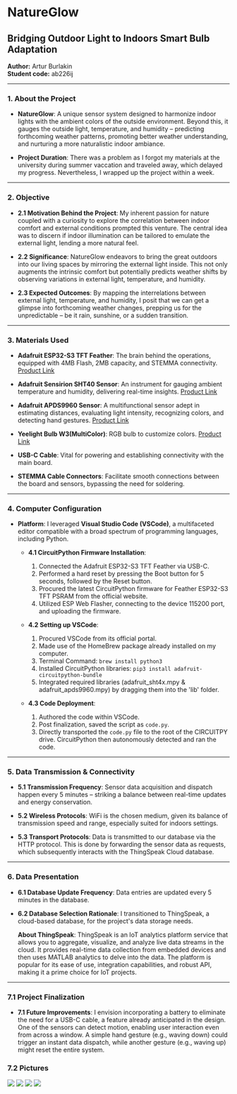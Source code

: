 # **NatureGlow**  
## **Bridging Outdoor Light to Indoors Smart Bulb Adaptation**  

**Author:** Artur Burlakin  
**Student code:** ab226ij  

---

### 1. **About the Project**

- **NatureGlow**: A unique sensor system designed to harmonize indoor lights with the ambient colors of the outside environment. Beyond this, it gauges the outside light, temperature, and humidity – predicting forthcoming weather patterns, promoting better weather understanding, and nurturing a more naturalistic indoor ambiance.

- **Project Duration**: There was a problem as I forgot my materials at the university during summer vaccation and traveled away, which delayed my progress. Nevertheless, I wrapped up the project within a week.

---

### 2. **Objective**

- **2.1 Motivation Behind the Project**: My inherent passion for nature coupled with a curiosity to explore the correlation between indoor comfort and external conditions prompted this venture. The central idea was to discern if indoor illumination can be tailored to emulate the external light, lending a more natural feel.

- **2.2 Significance**: NatureGlow endeavors to bring the great outdoors into our living spaces by mirroring the external light inside. This not only augments the intrinsic comfort but potentially predicts weather shifts by observing variations in external light, temperature, and humidity.

- **2.3 Expected Outcomes**: By mapping the interrelations between external light, temperature, and humidity, I posit that we can get a glimpse into forthcoming weather changes, prepping us for the unpredictable – be it rain, sunshine, or a sudden transition.

---

### 3. **Materials Used**

- **Adafruit ESP32-S3 TFT Feather**: The brain behind the operations, equipped with 4MB Flash, 2MB capacity, and STEMMA connectivity. [Product Link](https://www.adafruit.com/product/5483) 


- **Adafruit Sensirion SHT40 Sensor**: An instrument for gauging ambient temperature and humidity, delivering real-time insights. [Product Link](https://www.adafruit.com/product/4885) 


- **Adafruit APDS9960 Sensor**: A multifunctional sensor adept in estimating distances, evaluating light intensity, recognizing colors, and detecting hand gestures. [Product Link](https://www.adafruit.com/product/3595) 

- **Yeelight Bulb W3(MultiColor)**: RGB bulb to customize colors. [Product Link](https://www.proshop.se/Smarta-Hem/Yeelight-LED-Smart-Bulb-W3-Multicolor/2936381?utm_source=google&utm_medium=cpc&utm_campaign=searchengine&gclid=CjwKCAjwoqGnBhAcEiwAwK-OkSfifzeAruSrDAopcelVbhz3p0wrUt6ZxShWfLgBoh1u7oyTDofUKBoCm5gQAvD_BwE) 


- **USB-C Cable**: Vital for powering and establishing connectivity with the main board.

- **STEMMA Cable Connectors**: Facilitate smooth connections between the board and sensors, bypassing the need for soldering.



---

### 4. **Computer Configuration**

- **Platform**: I leveraged **Visual Studio Code (VSCode)**, a multifaceted editor compatible with a broad spectrum of programming languages, including Python.

    - **4.1 CircuitPython Firmware Installation**:
        1. Connected the Adafruit ESP32-S3 TFT Feather via USB-C.
        2. Performed a hard reset by pressing the Boot button for 5 seconds, followed by the Reset button.
        3. Procured the latest CircuitPython firmware for Feather ESP32-S3 TFT PSRAM from the official website.
        4. Utilized ESP Web Flasher, connecting to the device 115200 port, and uploading the firmware.

    - **4.2 Setting up VSCode**:
        1. Procured VSCode from its official portal.
        2. Made use of the HomeBrew package already installed on my computer.
        3. Terminal Command: `brew install python3`
        4. Installed CircuitPython libraries: `pip3 install adafruit-circuitpython-bundle`
        5. Integrated required libraries (adafruit_sht4x.mpy & adafruit_apds9960.mpy) by dragging them into the 'lib' folder.

    - **4.3 Code Deployment**:
        1. Authored the code within VSCode.
        2. Post finalization, saved the script as `code.py`.
        3. Directly transported the `code.py` file to the root of the CIRCUITPY drive. CircuitPython then autonomously detected and ran the code.

---

### 5. **Data Transmission & Connectivity**

- **5.1 Transmission Frequency**: Sensor data acquisition and dispatch happen every 5 minutes – striking a balance between real-time updates and energy conservation.

- **5.2 Wireless Protocols**: WiFi is the chosen medium, given its balance of transmission speed and range, especially suited for indoors settings.

- **5.3 Transport Protocols**: Data is transmitted to our database via the HTTP protocol. This is done by forwarding the sensor data as requests, which subsequently interacts with the ThingSpeak Cloud database.

---

### 6. **Data Presentation**

- **6.1 Database Update Frequency**: Data entries are updated every 5 minutes in the database.

- **6.2 Database Selection Rationale**: I transitioned to ThingSpeak, a cloud-based database, for the project's data storage needs. 

    **About ThingSpeak**:
    ThingSpeak is an IoT analytics platform service that allows you to aggregate, visualize, and analyze live data streams in the cloud. It provides real-time data collection from embedded devices and then uses MATLAB analytics to delve into the data. The platform is popular for its ease of use, integration capabilities, and robust API, making it a prime choice for IoT projects. 


---

### 7.1 **Project Finalization**

- **7.1 Future Improvements**: I envision incorporating a battery to eliminate the need for a USB-C cable, a feature already anticipated in the design. One of the sensors can detect motion, enabling user interaction even from across a window. A simple hand gesture (e.g., waving down) could trigger an instant data dispatch, while another gesture (e.g., waving up) might reset the entire system.
### 7.2 **Pictures**
![](https://github.com/Arturyux/NatureGlow/blob/main/images/upload_049c2a88481662881c720b4e61cabae6.jpeg?raw=true)
![](https://github.com/Arturyux/NatureGlow/blob/main/images/upload_92d5e69cf9dfe319bf9c3836bff3f055.jpeg?raw=true)
![](https://github.com/Arturyux/NatureGlow/blob/main/images/IMG_9720.jpg?raw=true)
![](https://github.com/Arturyux/NatureGlow/blob/main/images/IMG_9722.jpg?raw=true)



